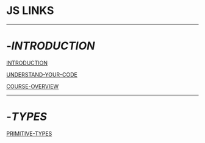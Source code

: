 # JS LINKS
---
 # -___INTRODUCTION___

[INTRODUCTION](./Course-Deep-javaScript-v3/js/INTRODUCTION/introduction.js)

[UNDERSTAND-YOUR-CODE](./Course-Deep-javaScript-v3/js/INTRODUCTION/understand-your-code.js)

[COURSE-OVERVIEW](./Course-Deep-javaScript-v3/js/INTRODUCTION/Course-Overview.js)

---
# -___TYPES___

[PRIMITIVE-TYPES](./Course-Deep-javaScript-v3/js/TYPES/Primitive-Types.js)

